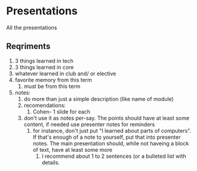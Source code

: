# Presentations
All the presentations

## Reqriments
1. 3 things learned in tech
2. 3 things learned in core
3. whatever learned in club and/ or elective
4. favorite memory from this term
	1. must be from this term
5. notes:
	1. do more than just a simple description (like name of module)
	2. recomendations:
		1. Cohen- 1 slide for each
	3. don't use it as notes per-say. The points should have at least some content, if needed use presenter notes for reminders
		1. for instance, don't just put "I learned about parts of computers". If that's enough of a note to yourself, put that into presenter notes. The main presentation should, while not haveing a block of text, have at least some more
			1. I recommend about 1 to 2 sentences (or a bulleted list with details.
